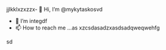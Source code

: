 jjlkklxzxzzx- 👋 Hi, I’m @mykytaskosvd
- 👀 I’m integdf
- 📫 How to reach me ...as
xzcsdasadzxasdsadqweqwehfg
<!---zxcdashfgasdas
mykytasko/mykytasko is a ✨ special ✨ repaository becaudasse its `READMfdgd` (this file) appears on your GitHub profile.dgdf
You can click the Preview link to taADFke a look at your changes.
--->
sd
